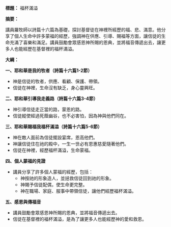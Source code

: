 **標題：** 福杯滿溢

**摘要：**

講員羅牧師以詩篇十六篇為基礎，探討基督徒在神裡所經歷的福、悲、滿意。他分享了個人生命中許多蒙福的經歷，強調神在供應、引導、賜福等方面，讓信徒的生命充滿了喜樂和滿足。講員鼓勵會眾感恩神所賜的恩典，並將福音傳遞出去，讓更多人也能經歷在基督裡的福杯滿溢。

**大綱：**

**一、耶和華是我的牧者（詩篇十六篇1-2節）**
* 神是信徒的牧者，供應、看顧、保護、帶領。
* 信徒在神裡，生命沒有缺乏，身心靈興旺。

**二、耶和華引導我走義路（詩篇十六篇3-4節）**
* 神引導信徒走正當的路，蒙恩的路。
* 信徒縱使經過死蔭幽谷，也不必害怕，因為神與他們同在。

**三、耶和華賜福我福杯滿溢（詩篇十六篇5-6節）**
* 神在敵人面前為信徒擺設宴席，恩高他們。
* 神讓信徒住在祂的殿中，一生一世必有恩惠慈愛隨著他們。
* 信徒在神裡，經歷福杯滿溢，生命蒙福。

**四、個人蒙福的見證**
* 講員分享了許多個人蒙福的經歷，包括：
    * 神按祂的形象造人，並拯救信徒回到祂的形象。
    * 神賜予信徒配偶，使生命更完整。
    * 神在職場、家庭、服事中帶領信徒，讓他們經歷福杯滿溢。

**五、感恩與傳福音**
* 講員鼓勵會眾感恩神所賜的恩典，並將福音傳遞出去。
* 信徒在基督裡的福杯滿溢，是為了讓更多人也能經歷神的愛和救恩。